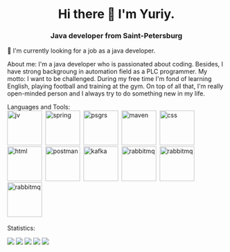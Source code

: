 
<div id="header" align="center">
 <h1>Hi there 👋  I'm Yuriy.</h1>
 <h3>Java developer from Saint-Petersburg</h3>
</div>
 🔭  I'm currently looking for a job as a java developer. 

About me:
I'm a java developer who is passionated about coding.  Besides, I have strong backgroung in automation field as a PLC programmer. My motto: I want to be challenged. During my free time I'm fond of learning English, playing football and training at the gym. On top of all that, I'm really open-minded person and I always try to do something new in my life.

Languages and Tools: 
</br>
<img src="https://cdn.jsdelivr.net/gh/devicons/devicon@latest/icons/java/java-original-wordmark.svg"
 title = "jv" width="80" height="80"/>&nbsp;
<img src="https://cdn.jsdelivr.net/gh/devicons/devicon@latest/icons/spring/spring-original-wordmark.svg"
 title = "spring" width="80" height="80"/>&nbsp;
 <img src="https://cdn.jsdelivr.net/gh/devicons/devicon@latest/icons/postgresql/postgresql-original-wordmark.svg" 
 title = "psgrs" width="80" height="80"/>&nbsp;
<img src="https://cdn.jsdelivr.net/gh/devicons/devicon@latest/icons/maven/maven-original-wordmark.svg"
 title = "maven" width="80" height="80"/>&nbsp;
<img src="https://cdn.jsdelivr.net/gh/devicons/devicon@latest/icons/css3/css3-original-wordmark.svg"
 title = "css" width="80" height="80"/>&nbsp;
 <img src="https://cdn.jsdelivr.net/gh/devicons/devicon@latest/icons/html5/html5-original-wordmark.svg"
 title = "html" width="80" height="80"/>&nbsp;
 <img src="https://cdn.jsdelivr.net/gh/devicons/devicon@latest/icons/postman/postman-original.svg" 
 title = "postman" width="80" height="80"/>&nbsp;
  <img src="https://cdn.jsdelivr.net/gh/devicons/devicon@latest/icons/apachekafka/apachekafka-original.svg"           
 title = "kafka" width="80" height="80"/>&nbsp;
  <img src="https://cdn.jsdelivr.net/gh/devicons/devicon@latest/icons/rabbitmq/rabbitmq-original.svg"           
 title = "rabbitmq" width="80" height="80"/>&nbsp;
  <img src="https://cdn.jsdelivr.net/gh/devicons/devicon@latest/icons/mongodb/mongodb-plain-wordmark.svg"           
 title = "rabbitmq" width="80" height="80"/>&nbsp;
  <img src="https://cdn.jsdelivr.net/gh/devicons/devicon@latest/icons/docker/docker-original.svg"           
 title = "rabbitmq" width="80" height="80"/>&nbsp;
            
          
           
          
            
          
Statistics:

![](http://github-profile-summary-cards.vercel.app/api/cards/profile-details?username=maddojka&theme=buefy)
![](http://github-profile-summary-cards.vercel.app/api/cards/repos-per-language?username=maddojka&theme=buefy)
![](http://github-profile-summary-cards.vercel.app/api/cards/most-commit-language?username=maddojka&theme=buefy)
![](http://github-profile-summary-cards.vercel.app/api/cards/stats?username=maddojka&theme=buefy)
![](http://github-profile-summary-cards.vercel.app/api/cards/productive-time?username=maddojka&theme=buefy&utcOffset=8)
<!--
**maddojka/maddojka** is a ✨ _special_ ✨ repository because its `README.md` (this file) appears on your GitHub profile.

Here are some ideas to get you started:

- 🔭 I’m currently working on ...
- 🌱 I’m currently learning ...
- 👯 I’m looking to collaborate on ...
- 🤔 I’m looking for help with ...
- 💬 Ask me about ...
- 📫 How to reach me: ...
- 😄 Pronouns: ...
- ⚡ Fun fact: ...
-->
